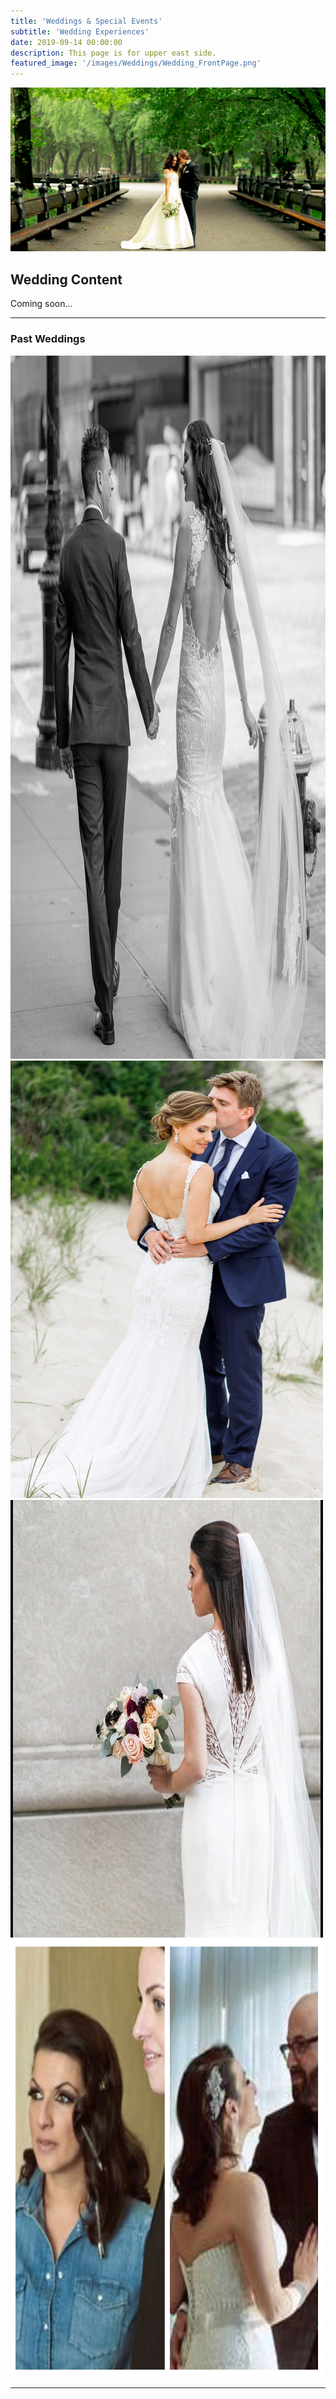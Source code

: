 ```yaml
---
title: 'Weddings & Special Events'
subtitle: 'Wedding Experiences'
date: 2019-09-14 00:00:00
description: This page is for upper east side.
featured_image: '/images/Weddings/Wedding_FrontPage.png'
---
```


![](/images/Weddings/Wedding_FrontPage.png)

## Wedding Content

Coming soon...

---

### Past Weddings



<div class="gallery" data-columns="1">
	<img src="/images/Weddings/Wedding_1.jpg" style="width:1083px;height:1125px;">
	<img src="/images/Weddings/Wedding_2.jpg" style="width:500px;height:700px;">
	<img src="/images/Weddings/Wedding_3.jpg" style="width:500px;height:700px;">
	<img src="/images/Weddings/Wedding_4.jpg" style="width:500px;height:700px;">
</div>

---
